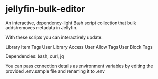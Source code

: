 # jellyfin-bulk-editor

An interactive, dependency-light Bash script collection that bulk adds/removes metadata in Jellyfin.

With these scripts you can interactively update:

Library Item Tags
User Library Access
User Allow Tags
User Block Tags


Dependencies: bash, curl, jq

You can pass connection details as environment variables by editing the provided .env.sample file and renaming it to .env
